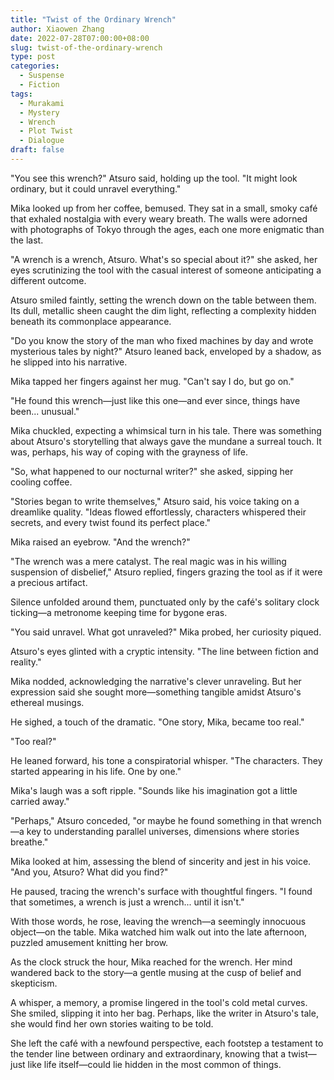 ```yaml
---
title: "Twist of the Ordinary Wrench"
author: Xiaowen Zhang
date: 2022-07-28T07:00:00+08:00
slug: twist-of-the-ordinary-wrench
type: post
categories:
  - Suspense
  - Fiction
tags:
  - Murakami
  - Mystery
  - Wrench
  - Plot Twist
  - Dialogue
draft: false
---
```


"You see this wrench?" Atsuro said, holding up the tool. "It might look ordinary, but it could unravel everything."

Mika looked up from her coffee, bemused. They sat in a small, smoky café that exhaled nostalgia with every weary breath. The walls were adorned with photographs of Tokyo through the ages, each one more enigmatic than the last. 

"A wrench is a wrench, Atsuro. What's so special about it?" she asked, her eyes scrutinizing the tool with the casual interest of someone anticipating a different outcome.

Atsuro smiled faintly, setting the wrench down on the table between them. Its dull, metallic sheen caught the dim light, reflecting a complexity hidden beneath its commonplace appearance.

"Do you know the story of the man who fixed machines by day and wrote mysterious tales by night?" Atsuro leaned back, enveloped by a shadow, as he slipped into his narrative. 

Mika tapped her fingers against her mug. "Can't say I do, but go on."

"He found this wrench—just like this one—and ever since, things have been... unusual."

Mika chuckled, expecting a whimsical turn in his tale. There was something about Atsuro's storytelling that always gave the mundane a surreal touch. It was, perhaps, his way of coping with the grayness of life. 

"So, what happened to our nocturnal writer?" she asked, sipping her cooling coffee.

"Stories began to write themselves," Atsuro said, his voice taking on a dreamlike quality. "Ideas flowed effortlessly, characters whispered their secrets, and every twist found its perfect place."

Mika raised an eyebrow. "And the wrench?"

"The wrench was a mere catalyst. The real magic was in his willing suspension of disbelief," Atsuro replied, fingers grazing the tool as if it were a precious artifact. 

Silence unfolded around them, punctuated only by the café's solitary clock ticking—a metronome keeping time for bygone eras.

"You said unravel. What got unraveled?" Mika probed, her curiosity piqued.

Atsuro's eyes glinted with a cryptic intensity. "The line between fiction and reality."

Mika nodded, acknowledging the narrative's clever unraveling. But her expression said she sought more—something tangible amidst Atsuro's ethereal musings.

He sighed, a touch of the dramatic. "One story, Mika, became too real."

"Too real?"

He leaned forward, his tone a conspiratorial whisper. "The characters. They started appearing in his life. One by one."

Mika's laugh was a soft ripple. "Sounds like his imagination got a little carried away."

"Perhaps," Atsuro conceded, "or maybe he found something in that wrench—a key to understanding parallel universes, dimensions where stories breathe."

Mika looked at him, assessing the blend of sincerity and jest in his voice. "And you, Atsuro? What did you find?"

He paused, tracing the wrench's surface with thoughtful fingers. "I found that sometimes, a wrench is just a wrench... until it isn't."

With those words, he rose, leaving the wrench—a seemingly innocuous object—on the table. Mika watched him walk out into the late afternoon, puzzled amusement knitting her brow.

As the clock struck the hour, Mika reached for the wrench. Her mind wandered back to the story—a gentle musing at the cusp of belief and skepticism. 

A whisper, a memory, a promise lingered in the tool's cold metal curves. She smiled, slipping it into her bag. Perhaps, like the writer in Atsuro's tale, she would find her own stories waiting to be told.

She left the café with a newfound perspective, each footstep a testament to the tender line between ordinary and extraordinary, knowing that a twist—just like life itself—could lie hidden in the most common of things.
